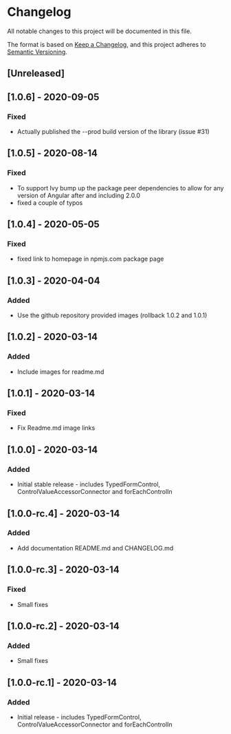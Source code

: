 # Changelog

All notable changes to this project will be documented in this file.

The format is based on [Keep a Changelog](https://keepachangelog.com/en/1.0.0/),
and this project adheres to [Semantic Versioning](https://semver.org/spec/v2.0.0.html).

## [Unreleased]

## [1.0.6] - 2020-09-05
### Fixed
-   Actually published the --prod build version of the library (issue #31)

## [1.0.5] - 2020-08-14
### Fixed
-   To support Ivy bump up the package peer dependencies to allow for any version of Angular after and including 2.0.0
-   fixed a couple of typos

## [1.0.4] - 2020-05-05
### Fixed
-   fixed link to homepage in npmjs.com package page

## [1.0.3] - 2020-04-04
### Added
-   Use the github repository provided images (rollback 1.0.2 and 1.0.1)

## [1.0.2] - 2020-03-14
### Added
-   Include images for readme.md

## [1.0.1] - 2020-03-14
### Fixed
-   Fix Readme.md image links

## [1.0.0] - 2020-03-14
### Added
-   Initial stable release - includes TypedFormControl, ControlValueAccessorConnector and forEachControlIn

## [1.0.0-rc.4] - 2020-03-14
### Added
-   Add documentation README.md and CHANGELOG.md

## [1.0.0-rc.3] - 2020-03-14
### Fixed
-   Small fixes

## [1.0.0-rc.2] - 2020-03-14
### Added
-   Small fixes

## [1.0.0-rc.1] - 2020-03-14
### Added
-   Initial release - includes TypedFormControl, ControlValueAccessorConnector and forEachControlIn
